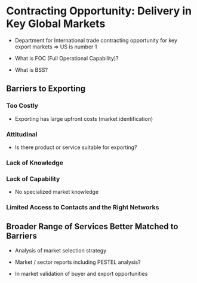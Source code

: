 # Contracting Opportunity: Delivery in Key Global Markets

* Department for International trade contracting opportunity for key export markets => US is number 1

* What is FOC (Full Operational Capability)?

* What is BSS?

## Barriers to Exporting

### Too Costly

* Exporting has large upfront costs (market identification)

### Attitudinal

* Is there product or service suitable for exporting?

### Lack of Knowledge

### Lack of Capability

* No specialized market knowledge

### Limited Access to Contacts and the Right Networks

## Broader Range of Services Better Matched to Barriers

* Analysis of market selection strategy

* Market / sector reports including PESTEL analysis?

* In market validation of buyer and export opportunities


